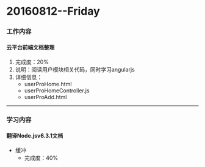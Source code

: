 # 20160812--Friday

### 工作内容

#### **云平台前端文档整理**

1. 完成度：20%
2. 说明：阅读用户模块相关代码，同时学习angularjs
3. 详细信息：
    - userProHome.html
    - userProHomeController.js
    - userProAdd.html


---------------------------------

### 学习内容

#### **翻译Node.jsv6.3.1文档**
- 缓冲
    - 完成度：40%
